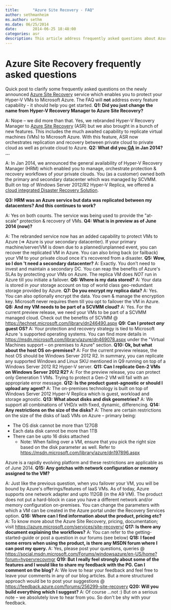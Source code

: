 ```yaml
---
title:      "Azure Site Recovery - FAQ"
author: sethmanheim
ms.author: sethm
ms.date: 06/25/2014
date:       2014-06-25 18:48:00
categories: asr
description: This article address frequently asked questions about Azure Site Recovery.
---
```

# Azure Site Recovery frequently asked questions

Quick post to clarify some frequently asked questions on the newly announced [Azure Site Recovery](https://azure.microsoft.com/services/site-recovery/) service which enables you to protect your Hyper-V VMs to Microsoft Azure. The FAQ will **not** address every feature capability - it should help you get started. **Q1: Did you just change the name from Hyper-V Recovery Manager to Azure Site Recovery?**

A: Nope – we did more than that. Yes, we rebranded Hyper-V Recovery Manager to [Azure Site Recovery](https://azure.microsoft.com/services/site-recovery/) (ASR) but we also brought in a bunch of new features. This includes the much awaited capability to replicate virtual machines (VMs) to Microsoft Azure. With this feature, ASR now orchestrates replication and recovery between private cloud to private cloud as well as private cloud to Azure. **Q2: What did you**[ **GA**](https://blogs.technet.com/b/in_the_cloud/archive/2014/01/16/announcing-the-ga-of-windows-azure-hyper-v-recovery-manager.aspx) **in Jan 2014? …**

A: In Jan 2014, we announced the general availability of Hyper-V Recovery Manager (HRM) which enabled you to manage, orchestrate protection & recovery workflows of *your* private clouds. You (as a customer) owned both the primary and secondary datacenter which was managed by SCVMM. Built on top of Windows Server 2012/R2 Hyper-V Replica, we offered a [cloud integrated Disaster Recovery Solution](https://blogs.technet.com/b/in_the_cloud/archive/2013/08/14/what-s-new-in-2012-r2-cloud-integrated-disaster-recovery.aspx).

**Q3: HRM was an Azure service but data was replicated between my datacenters? And this continues to work?**

A: Yes on both counts. The service was being used to provide the "at-scale" protection & recovery of VMs. **Q4: What is in preview as of June 2014 (now)?**

A: The rebranded service now has an added capability to protect VMs to Azure (=> Azure is your secondary datacenter). If your primary machine/server/VM is down due to a planned/unplanned event, you can recover the replicated VM in Azure. You can also bring back (or failback) your VM to your private cloud once it's recovered from a disaster. **Q5: Wow, so I don 't need a secondary datacenter?** A: Exactly. You don't need to invest and maintain a secondary DC. You can reap the benefits of Azure's SLAs by protecting your VMs on Azure. The replica VM does *NOT* run in Azure till you initiate a failover. **Q6: Where is my data stored?** A: Your data is stored in *your* storage account on top of world class geo-redundant storage provided by Azure. **Q7: Do you encrypt my replica data?** A: Yes. You can also optionally encrypt the data. You own  & manage the encryption key. Microsoft never requires them till you opt to failover the VM in Azure. **Q8: And my VM needs to be part of a SCVMM cloud?** A: Yes. For the current preview release, we need your VMs to be part of a SCVMM managed cloud. Check out the benefits of SCVMM @ <https://technet.microsoft.com/library/dn246490.aspx> **Q9: Can I protect _any_ guest OS?** A: Your protection and recovery strategy is tied to Microsoft Azure 's supported operating systems. You can find more details in <https://msdn.microsoft.com/library/azure/dn469078.aspx> under the "Virtual Machines support – on premises to Azure" section. **Q10: Ok, but what about the host OS on-premises?** A: For the current preview release, the host OS should be Windows Server 2012 R2. In summary, you can replicate any supported Windows and Linux SKU mentioned in Q9 running on top of a Windows Server 2012 R2 Hyper-V server. **Q11: Can I replicate Gen-2 VMs on Windows Server 2012 R2?** A: For the preview release, you can protect only Generation 1 VMs. Trying to protect a Gen-2 VM will fail with an appropriate error message. **Q12: Is the product guest-agnostic or should I upload any agent?** A: The on-premises technology is built on top of Windows Server 2012 Hyper-V Replica which is guest, workload and storage agnostic. **Q13: What about disks and disk geometries?** A: We support all combinations of VHD/x with fixed, dynamic, differencing. **Q14: Any restrictions on the size of the disks?** A: There are certain restrictions on the size of the disks of IaaS VMs on Azure  – primary being:

  * The OS disk cannot be more than 127GB
  * Each data disk cannot be more than 1TB
  * There can be upto 16 disks attached 
    * Note: When failing over a VM, ensure that you pick the right size based on the disk parameter as well. Refer to <https://msdn.microsoft.com/library/azure/dn197896.aspx>

Azure is a rapidly evolving platform and these restrictions are applicable as of June 2014. **Q15: Any gotchas with network configuration or memory assigned to the VM?**

A: Just like the previous question, when you failover your VM, you will be bound by Azure's offerings/features of IaaS VMs. As of today, Azure supports one network adapter and upto 112GB (in the A9 VM). The product does not put a hard-block in case you have a different network and/or memory configuration on-premises. You can change the parameters with which a VM can be created in the Azure portal under the Recovery Services option. **Q16: Where can I find information about the product, pricing etc?** A: To know more about the Azure Site Recovery, pricing, documentation; visit <https://azure.microsoft.com/services/site-recovery/> **Q17: Is there any document explaining the workflows?** A: You can refer to the getting-started-guide or post a question in our forums (see below) **Q18: I faced some errors when using the product, is there any MSDN forum where I can post my query.** A: Yes, please post your questions, queries @ <https://social.msdn.microsoft.com/Forums/windowsazure/en-US/home?forum=hypervrecovmgr> **Q19: But I really feel strongly about some of the features and I would like to share my feedback with the PG. Can I comment on the blog?** A: We love to hear your feedback and feel free to leave your comments in any of our blog articles. But a more structured approach would be to post your suggestions @ <https://feedback.azure.com/forums/256299-site-recovery> **Q20: Will you build everything which I suggest?** A: Of course …not :) But on a serious note – we absolutely love to hear from you. So don't be shy with your feedback.
